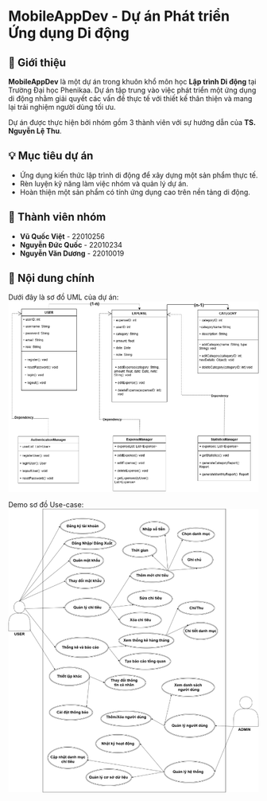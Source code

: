# MobileAppDev - Dự án Phát triển Ứng dụng Di động  

## 📱 Giới thiệu  
**MobileAppDev** là một dự án trong khuôn khổ môn học **Lập trình Di động** tại Trường Đại học Phenikaa. Dự án tập trung vào việc phát triển một ứng dụng di động nhằm giải quyết các vấn đề thực tế với thiết kế thân thiện và mang lại trải nghiệm người dùng tối ưu.  

Dự án được thực hiện bởi nhóm gồm 3 thành viên với sự hướng dẫn của **TS. Nguyễn Lệ Thu**.  

## 💡 Mục tiêu dự án  
- Ứng dụng kiến thức lập trình di động để xây dựng một sản phẩm thực tế.  
- Rèn luyện kỹ năng làm việc nhóm và quản lý dự án.  
- Hoàn thiện một sản phẩm có tính ứng dụng cao trên nền tảng di động.  

## 👥 Thành viên nhóm  
- **Vũ Quốc Việt** - 22010256  
- **Nguyễn Đức Quốc** - 22010234  
- **Nguyễn Văn Dương** - 22010019  

## 📂 Nội dung chính  

Dưới đây là sơ đồ UML của dự án:
![Sơ đồ UML](./UML.drawio.png)

Demo sơ đồ Use-case:
![Sơ đồ UML](./Use-Case.drawio.png)
